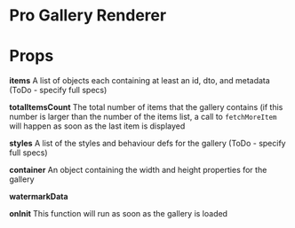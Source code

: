 # Pro Gallery Renderer

# Props

**items**
A list of objects each containing at least an id, dto, and metadata (ToDo - specify full specs)

**totalItemsCount**
The total number of items that the gallery contains (if this number is larger than the number of the items list, a call to `fetchMoreItem` will happen as soon as the last item is displayed

**styles**
A list of the styles and behaviour defs for the gallery (ToDo - specify full specs)

**container**
An object containing the width and height properties for the gallery

**watermarkData**

**onInit**
This function will run as soon as the gallery is loaded
